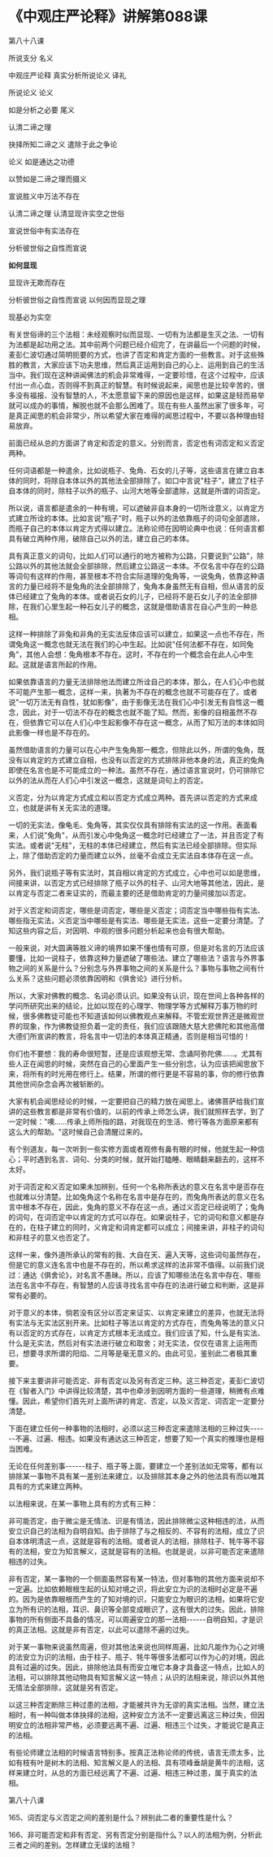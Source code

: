 # 《中观庄严论释》讲解第088课

第八十八课

所说支分 名义

中观庄严论释 真实分析所说论义 译礼

所说论义 论义

如是分析之必要 尾义

认清二谛之理

抉择所知二谛之义 遣除于此之争论

论义 如是通达之功德

以赞如是二谛之理而摄义

宣说胜义中万法不存在

认清二谛之理 认清显现许实空之世俗

宣说世俗中有实法存在

分析彼世俗之自性而宣说

**如何显现**

显现许无欺而存在

分析彼世俗之自性而宣说 以何因而显现之理

现基必为实空

有关世俗谛的三个法相：未经观察时似而显现、一切有为法都是生灭之法、一切有为法都是起功用之法。其中前两个问题已经介绍完了，在讲最后一个问题的时候，麦彭仁波切通过简明扼要的方式，也讲了否定和肯定方面的一些教言。对于这些殊胜的教言，大家应该下功夫思维，然后真正运用到自己的心上、运用到自己的生活当中。我们现在这种讲闻佛法的机会非常难得，一定要珍惜，在这个过程中，应该付出一点心血，否则得不到真正的智慧。有时候说起来，闻思也是比较辛苦的，很多没有福报、没有智慧的人，不太愿意留下来的原因也是这样，如果这是轻而易举就可以成办的事情，解脱也就不会那么困难了。现在有些人虽然出家了很多年，可是真正闻思的机会非常少，所以希望大家在难得的闻思过程中，不要以各种理由轻易放弃。

前面已经从总的方面讲了肯定和否定的意义。分别而言，否定也有词否定和义否定两种。

任何词语都是一种遣余，比如说瓶子、兔角、石女的儿子等，这些语言在建立自本体的同时，将除自本体以外的其他法全部排除了。如口中言说"柱子"，建立了柱子自本体的同时，除柱子以外的瓶子、山河大地等全部遣除，这就是所谓的词否定。

所以说，语言都是遣余的一种有境，可以遮破非自本身的一切所诠意义，以肯定方式建立所诠的本体。比如言说"瓶子"时，瓶子以外的法依靠瓶子的词句全部遣除，而瓶子自己的本体以肯定方式得以建立。法称论师在因明论典中也说：任何语言都具有破立两种作用，破除自己以外的法，建立自己的本体。

具有真正意义的词句，比如人们可以通行的地方被称为公路，只要说到"公路"，除公路以外的其他法就会全部排除，然后建立公路这一本体。不仅名言中存在的公路等词句有这样的作用，甚至根本不符合实际道理的兔角等，一说兔角，依靠这种语言的力量已经将不是兔角的法全部排除了，兔角本身虽然无有自相，但从语言的反体已经建立了兔角的本体。或者说石女的儿子，已经将不是石女儿子的法全部排除，在我们心里生起一种石女儿子的概念，这就是借助语言在自心产生的一种总相。

这样一种排除了非兔和非角的无实法反体应该可以建立，如果这一点也不存在，所谓兔角这一概念也就无法在我们的心中生起。比如说"任何法都不存在，如同兔角"，其他人会想：兔角根本不存在。这时，不存在的一个概念会在此人心中生起。这就是语言所起的作用。

如果依靠语言的力量无法排除他法而建立所诠自己的本体，那么，在人们心中也就不可能产生那一概念，这样一来，执著为不存在的概念也就不可能存在了。或者说"一切万法无有自性，犹如影像"，由于影像无法在我们心中引发无有自性这一概念，因此，对于一切法不存在的概念也就不能了知。然而，影像的自相虽然不存在，但依靠它可以在人们心中生起影像不存在这一概念，从而了知万法的本体如同此影像一样也是不存在的。

虽然借助语言的力量可以在心中产生兔角那一概念，但除此以外，所谓的兔角，既没有以肯定的方式建立自相，也没有以否定的方式排除非他本身的法，真正的兔角即使在名言也是不可能成立的一种法。虽然不存在，通过语言宣说时，仍可排除它以外的法从而在人们心中引发这一概念，这就是词句上的否定。

义否定，分为以肯定方式成立和以否定方式成立两种。首先讲以否定的方式来成立，也就是讲有关无实法的道理。

一切的无实法，像龟毛、兔角等，其实仅仅具有排除有实法的这一作用。表面看来，人们说"兔角"，从而引发心中兔角这一概念时已经建立了一法，并且否定了有实法。或者说"无柱"，无柱的本体已经建立，然后有实法已经全部排除。但实际上，除了借助否定的力量而建立以外，丝毫不会成立无实法自本体存在这一点。

另外，我们说瓶子等有实法时，其自相以肯定的方式成立，心中也可以如是思维，间接来讲，以否定方式已经排除了瓶子以外的柱子、山河大地等其他法，因此，是以肯定与否定二者来证实的，而最主要的还是借助肯定的力量间接加以否定。

对于义否定和词否定，哪些是词否定，哪些是义否定；词否定当中哪些指有实法、哪些指无实法，义否定当中哪些是有实法、哪些是无实法，这些一定要分清楚。了知这些内容之后，对因明、中观的很多问题分析起来也会有很大帮助。

一般来说，对大圆满等胜义谛的境界如果不懂也情有可原，但是对名言的万法应该要懂，比如一说柱子，依靠这种力量遮破了哪些法、建立了哪些法？语言与外界事物之间的关系是什么？分别念与外界事物之间的关系是什么？事物与事物之间有什么关系？这些问题必须依靠因明和《俱舍论》进行分析。

所以，大家对佛教的概念、名词必须认识。如果没有认识，现在世间上各种各样的学问所研究出来的结论，比如以现在的心理学、物理学等方式解释万事万物的时候，很多佛教徒可能也不知道该如何以佛教观点来解释。不管宏观世界还是微观世界的现象，作为佛教徒担负着一定的责任，我们应该跟随大慈大悲佛陀和其他高僧大德们所宣讲的教言，将名言中一切法的本体真正精通，否则是相当可惜的！

你们也不要想：我的寿命很短暂，还是应该观想无常、念诵阿弥陀佛......。尤其有些人正在闻思的时候，突然在自己的心里面产生一些分别念，认为应该把闻思放下来，将所有的时光用在修行上。结果，所谓的修行更是不容易的事，你的修行依靠其他世间杂念会再次被斩断的。

大家有机会闻思经论的时候，一定要把自己的精力放在闻思上。诸佛菩萨给我们宣讲的这些教言都是非常有价值的，以前的传承上师怎么讲，我们就照样去学，到了一定时候："噢......传承上师所指的路，对我现在的生活、修行等各方面原来都有这么大的帮助。"这时候自己会清醒过来的。

有个别道友，每一次听到一些实修方面或者观修有鼻有眼的时候，他就生起一种信心；平时遇到名言、词句、分类的时候，就开始打瞌睡、眼睛翻来翻去的，这样不太好。

对于词否定和义否定如果未加辨别，任何一个名称所表达的意义在名言中是否存在也就难以分清楚。比如兔角这个名称在名言中是存在的，而兔角所表达的意义在名言中根本不存在，因此，兔角的意义不存在这一点，通过义否定已经说明了；兔角的词句，在词否定中以肯定的方式可以存在。如果说柱子，它的词句和意义都是存在的，在柱子建立的同时，义肯定和词肯定都可以成立；间接来讲，非柱子的词句和非柱子的意义也否定了。

这样一来，像外道所承认的常有的我、大自在天、遍入天等，这些词句虽然存在，但是它的意义连名言中也是不存在的，所以希求这样的法非常不值得。以前我们说过：通达《俱舍论》，对名言不愚昧。所以，应该了知哪些法在名言中存在、哪些法在名言中不存在，有智慧的人应该寻找名言中存在的法进行破立和判断，这是非常有必要的。

对于意义的本体，倘若没有区分以否定来证实、以肯定来建立的差异，也就无法将有实法与无实法区别开来。比如柱子等法以肯定的方式存在，而兔角等法的意义只有以否定的方式存在，以肯定方式根本无法成立。我们应该了知，什么是有实法、什么是无实法，然后对有实法进行破立和取舍；对无实法，仅仅在语言上运用而已，想要寻求所谓的阳焰、二月等是毫无意义的。由此可见，鉴别此二者极其重要。

接下来主要讲非可能否定、非有否定以及另有否定三种。这三种否定，麦彭仁波切在《智者入门》中讲得比较清楚，其中也牵涉到因明方面的一些道理，稍微有点难懂。因此，希望你们首先对上面所讲的肯定、否定，以及义否定、词否定一定要分清楚。

下面在建立任何一种事物的法相时，必须以这三种否定来遣除法相的三种过失------不遍、过遍、相违。如果没有通达这三种否定，想要了知一个真实的推理也是相当困难。

无论在任何差别事------柱子、瓶子等上面，要建立一个差别法如无常等，都有以排除某一事物不具有某一差别法来建立，以及排除其本身之外的他法具有而以唯其具有的方式来建立两种。

以法相来说，在某一事物上具有的方式有三种：

非可能否定，由于微尘是无情法、识是有情法，因此排除微尘这种相违的法，从而安立识自己的法相为自明自知。由于排除了与之相反的、不容有的法相，成立了识自本体明清这一点，这就是容有的法相。或者说人的法相，排除柱子、牦牛等不容有的法相，安立为知言解义，这就是容有的法相。也就是说，以非可能否定来遣除相违的过失。

非有否定，某一事物的一个侧面虽然容有某一特法，但对事物的其他方面来说却不一定遍。比如依赖眼根生起的认知对境之识，将此安立为识的法相时必定是不遍的。因为是依靠眼根而产生的了知对境的识，只能安立为眼识的法相，如果将它安立为所有识的法相，耳识、鼻识等全部变成眼识了，这有很大的过失。因此，排除事物的所有侧面不具备的情况，可以周遍安立的那一法相------自明自知，才是识的真正法相。这就是非有否定，以此可以遣除不遍的过失。

对于某一事物来说虽然周遍，但对其他法来说也同样周遍，比如凡能作为心之对境的法安立为识的法相，由于柱子、瓶子、牦牛等很多法都可以作为心的对境，因此具有过遍的过失。因此，排除他法具有而安立唯它本身才具备这一特点，比如人的法相，可以排除其他动物具有知言解义这一特点；从识的法相来说，除识以外其他无情法全部排除，这就是另有否定。

以这三种否定断除三种过患的法相，才能被共许为无谬的真实法相。当然，建立法相时，有一种叫做本体抉择的法相，这种安立方法不一定要远离这三种过失，但因明安立的法相非常严格，必须要远离不遍、过遍、相违三个过失，才能说它是真正的法相。

有些论师建立法相的时候语言特别多。按真正法称论师的传统，语言无须太多，比如有枝有叶是树木的法相、知言解义是人的法相、具有项峰垂胡是黄牛的法相，这样来建立时，从总的方面已经远离了不遍、过遍、相违三种过患，属于真实的法相。

第八十八课

165、词否定与义否定之间的差别是什么？辨别此二者的重要性是什么？

166、非可能否定和非有否定、另有否定分别是指什么？以人的法相为例，分析此三者之间的差别。怎样建立无误的法相？


